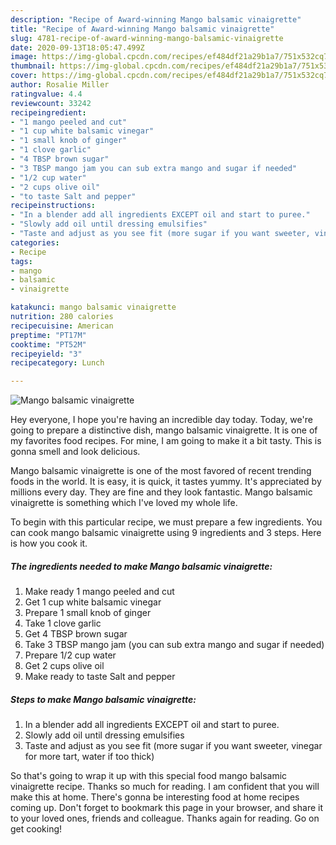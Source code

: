 ```yaml
---
description: "Recipe of Award-winning Mango balsamic vinaigrette"
title: "Recipe of Award-winning Mango balsamic vinaigrette"
slug: 4781-recipe-of-award-winning-mango-balsamic-vinaigrette
date: 2020-09-13T18:05:47.499Z
image: https://img-global.cpcdn.com/recipes/ef484df21a29b1a7/751x532cq70/mango-balsamic-vinaigrette-recipe-main-photo.jpg
thumbnail: https://img-global.cpcdn.com/recipes/ef484df21a29b1a7/751x532cq70/mango-balsamic-vinaigrette-recipe-main-photo.jpg
cover: https://img-global.cpcdn.com/recipes/ef484df21a29b1a7/751x532cq70/mango-balsamic-vinaigrette-recipe-main-photo.jpg
author: Rosalie Miller
ratingvalue: 4.4
reviewcount: 33242
recipeingredient:
- "1 mango peeled and cut"
- "1 cup white balsamic vinegar"
- "1 small knob of ginger"
- "1 clove garlic"
- "4 TBSP brown sugar"
- "3 TBSP mango jam you can sub extra mango and sugar if needed"
- "1/2 cup water"
- "2 cups olive oil"
- "to taste Salt and pepper"
recipeinstructions:
- "In a blender add all ingredients EXCEPT oil and start to puree."
- "Slowly add oil until dressing emulsifies"
- "Taste and adjust as you see fit (more sugar if you want sweeter, vinegar for more tart, water if too thick)"
categories:
- Recipe
tags:
- mango
- balsamic
- vinaigrette

katakunci: mango balsamic vinaigrette 
nutrition: 280 calories
recipecuisine: American
preptime: "PT17M"
cooktime: "PT52M"
recipeyield: "3"
recipecategory: Lunch

---
```



![Mango balsamic vinaigrette](https://img-global.cpcdn.com/recipes/ef484df21a29b1a7/751x532cq70/mango-balsamic-vinaigrette-recipe-main-photo.jpg)

Hey everyone, I hope you're having an incredible day today. Today, we're going to prepare a distinctive dish, mango balsamic vinaigrette. It is one of my favorites food recipes. For mine, I am going to make it a bit tasty. This is gonna smell and look delicious.

Mango balsamic vinaigrette is one of the most favored of recent trending foods in the world. It is easy, it is quick, it tastes yummy. It's appreciated by millions every day. They are fine and they look fantastic. Mango balsamic vinaigrette is something which I've loved my whole life.




To begin with this particular recipe, we must prepare a few ingredients. You can cook mango balsamic vinaigrette using 9 ingredients and 3 steps. Here is how you cook it.

<!--inarticleads1-->

##### The ingredients needed to make Mango balsamic vinaigrette:

1. Make ready 1 mango peeled and cut
1. Get 1 cup white balsamic vinegar
1. Prepare 1 small knob of ginger
1. Take 1 clove garlic
1. Get 4 TBSP brown sugar
1. Take 3 TBSP mango jam (you can sub extra mango and sugar if needed)
1. Prepare 1/2 cup water
1. Get 2 cups olive oil
1. Make ready to taste Salt and pepper




<!--inarticleads2-->

##### Steps to make Mango balsamic vinaigrette:

1. In a blender add all ingredients EXCEPT oil and start to puree.
1. Slowly add oil until dressing emulsifies
1. Taste and adjust as you see fit (more sugar if you want sweeter, vinegar for more tart, water if too thick)




So that's going to wrap it up with this special food mango balsamic vinaigrette recipe. Thanks so much for reading. I am confident that you will make this at home. There's gonna be interesting food at home recipes coming up. Don't forget to bookmark this page in your browser, and share it to your loved ones, friends and colleague. Thanks again for reading. Go on get cooking!
